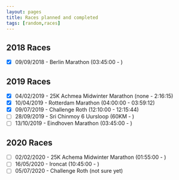 ```yaml
---
layout: pages
title: Races planned and completed
tags: [random,races]
---
```


## 2018 Races

- [x]  09/09/2018 - Berlin Marathon (03:45:00 - )

## 2019 Races

- [x]  04/02/2019 - 25K Achmea Midwinter Marathon (none     - 2:16:15)
- [x]  10/04/2019 - Rotterdam Marathon            (04:00:00 - 03:59:12) 
- [x]  09/07/2019 - Challenge Roth                (12:10:00 - 12:15:44)
- [ ]  28/09/2019 - Sri Chinmoy 6 Uursloop        (60KM     - )
- [ ]  13/10/2019 - Eindhoven Marathon            (03:45:00 - )

## 2020 Races
- [ ]  02/02/2020 - 25K Achema Midwinter Marathon (01:55:00 - )
- [ ]  16/05/2020 - Ironcat                       (10:45:00 - )
- [ ]  05/07/2020 - Challenge Roth (not sure yet)

